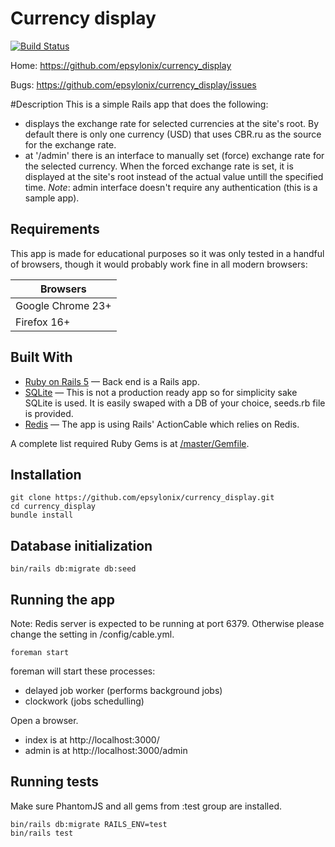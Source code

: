 # Currency display

[![Build Status](https://travis-ci.org/epsylonix/currency\_display.svg?branch=master)](https://travis-ci.org/epsylonix/currency\_display)

Home: https://github.com/epsylonix/currency_display

Bugs: https://github.com/epsylonix/currency_display/issues

#Description
This is a simple Rails app that does the following:

* displays the exchange rate for selected currencies at the site's root.
By default there is only one currency (USD) that uses CBR.ru as the source for the exchange rate.
* at '/admin' there is an interface to manually set (force) exchange rate for the selected currency. When the forced exchange rate is set, it is displayed at the site's root instead of the actual value untill the specified time. *Note*: admin interface doesn't require any authentication (this is a sample app).


## Requirements

This app is made for educational purposes so it was only tested in a handful of browsers, though it would probably work fine in all modern browsers:

| Browsers |
| -------- |
| Google Chrome 23+ |
| Firefox 16+ |


## Built With

- [Ruby on Rails 5](https://github.com/rails/rails) &mdash; Back end is a Rails app.
- [SQLite](https://www.sqlite.org/) &mdash; This is not a production ready app so for simplicity sake SQLite is used. It is easily swaped with a DB of your choice, seeds.rb file is provided.
- [Redis](http://redis.io/) &mdash; The app is using Rails' ActionCable which relies on Redis.

A complete list required Ruby Gems is at [/master/Gemfile](https://github.com/epsylonix/currency\_display/blob/master/Gemfile).


## Installation

	git clone https://github.com/epsylonix/currency_display.git
	cd currency_display
	bundle install

## Database initialization

	bin/rails db:migrate db:seed

## Running the app

Note: Redis server is expected to be running at port 6379. Otherwise please change the setting in /config/cable.yml.

	foreman start

foreman will start these processes:
- delayed job worker (performs background jobs)
- clockwork (jobs schedulling)

Open a browser.
* index is at http://localhost:3000/
* admin is at http://localhost:3000/admin

## Running tests

Make sure PhantomJS and all gems from :test group are installed.
	
	bin/rails db:migrate RAILS_ENV=test
	bin/rails test

